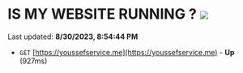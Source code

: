 # IS MY WEBSITE RUNNING ? [![](https://img.shields.io/static/v1?label=Sponsor&message=%E2%9D%A4&logo=GitHub&color=%23fe8e86)](https://github.com/sponsors/<username>)

Last updated: **8/30/2023, 8:54:44 PM**

- `GET` [https://youssefservice.me](https://youssefservice.me) - **Up** (927ms)
